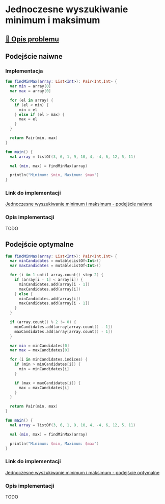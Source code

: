 # Jednoczesne wyszukiwanie minimum i maksimum

## [:link: Opis problemu](../../../../algorithms/searching/min-max-search.md)

## Podejście naiwne

### Implementacja

```kotlin
fun findMinMax(array: List<Int>): Pair<Int,Int> {
  var min = array[0]
  var max = array[0]

  for (el in array) {
    if (el < min) {
      min = el
    } else if (el > max) {
      max = el
    }
  }

  return Pair(min, max)
}

fun main() {
  val array = listOf(3, 6, 1, 9, 10, 4, -4, 6, 12, 5, 11)

  val (min, max) = findMinMax(array)

  println("Minimum: $min, Maximum: $max")
}
```

### Link do implementacji

[Jednoczesne wyszukiwanie minimum i maksimum - podejście naiwne](https://ideone.com/freoSQ)

### Opis implementacji

TODO

## Podejście optymalne

```kotlin
fun findMinMax(array: List<Int>): Pair<Int,Int> {
  var minCandidates = mutableListOf<Int>()
  var maxCandidates = mutableListOf<Int>()

  for (i in 1 until array.count() step 2) {
    if (array[i - 1] < array[i]) {
      minCandidates.add(array[i - 1])
      maxCandidates.add(array[i])
    } else {
      minCandidates.add(array[i])
      maxCandidates.add(array[i - 1])
    }
  }

  if (array.count() % 2 != 0) {
    minCandidates.add(array[array.count() - 1])
    maxCandidates.add(array[array.count() - 1])
  }

  var min = minCandidates[0]
  var max = maxCandidates[0]

  for (i in minCandidates.indices) {
    if (min > minCandidates[i]) {
      min = minCandidates[i]
    }

    if (max < maxCandidates[i]) {
      max = maxCandidates[i]
    }
  }

  return Pair(min, max)
}

fun main() {
  val array = listOf(3, 6, 1, 9, 10, 4, -4, 6, 12, 5, 11)

  val (min, max) = findMinMax(array)

  println("Minimum: $min, Maximum: $max")
}
```

### Link do implementacji

[Jednoczesne wyszukiwanie minimum i maksimum - podejście optymalne](https://ideone.com/r8KFFR)

### Opis implementacji

TODO
